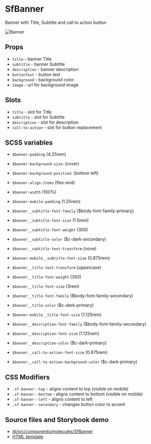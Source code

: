# SfBanner
Banner with Title, Subtitle and call to action button


![Banner](https://i.ibb.co/DChQq4v/banner22.png "Banner")

<!-- Write about general purpose of the component. Include screenshot (to be replaced with a live example once we migrate to vuepress) -->

## Props

- `title` - banner Title
- `subtitle` - banner Subtitle
- `description` - banner description
- `buttonText` - button text
- `background` - background color
- `image` - url for background image

## Slots

- `title` - slot for Title
- `subtitle` - slot for Subtitle
- `description` - slot for description
- `call-to-action` - slot for button replacement

<!-- Describe slots and their purpose -->

## SCSS variables

- `$banner-padding`  (4.25rem)
- `$banner-background-size`: (cover)
- `$banner-background-position`: (bottom left)
- `$banner-align-items` (flex-end)
- `$banner-width` (100%)

- `$banner-mobile-padding` (1.25rem)

- `$banner__subtitle-font-family` ($body-font-family-primary)
- `$banner__subtitle-font-size` (1.5rem)
- `$banner__subtitle-font-weight` (300)
- `$banner__subtitle-color` ($c-dark-secondary)
- `$banner__subtitle-text-transform` (none)

- `$banner-mobile__subtitle-font-size` (0.875rem)

- `$banner__title-text-transform` (uppercase)
- `$banner__title-font-weight` (300)
- `$banner__title-font-size` (3rem)
- `$banner__title-font-family` ($body-font-family-secondary)
- `$banner__title-color` ($c-dark-primary)

- `$banner-mobile__title-font-size` (1.125rem)

- `$banner__description-font-family` ($body-font-family-secondary)
- `$banner__description-font-size` (1.125rem)
- `$banner__description-color` ($c-dark-primary)


- `$banner__call-to-action-font-size` (0.875rem)
- `$banner__call-to-action-background-color` ($c-dark-primary)

<!-- Write down SCSS variables available for configuration -->

## CSS Modifiers

- `.sf-banner--top` - aligns content to top (visible on mobile)
- `.sf-banner--bottom` - aligns content to bottom (visible on mobile)
- `.sf-banner--left` -  aligns content to left
- `.sf-banner--secondary` - changes button color to accent

<!-- Write down available CSS Modifiers -->

## Source files and Storybook demo

- [@/src/components/molecules/SfBanner](https://github.com/DivanteLtd/storefront-ui/tree/master/src/components/molecules/SfBanner)
- [HTML template](https://github.com/DivanteLtd/storefront-ui/tree/master/src/components/molecules/SfBanner/SfBanner.html)

